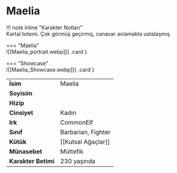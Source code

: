 # Maelia   
  
<div class="grid" markdown>  
  
!!! note inline "Karakter Notları"  
	Kartal totemi. Çok görmüş geçirmiş, canavar avlamakta ustalaşmış.  
  
<div class="grid" markdown>  
  
=== "Maelia"  
	![[Maelia_portrait.webp]]{ .card }  
  
=== "Showcase"  
	![[Maelia_Showcase.webp]]{ .card }  
  
  
  
<table><tr><td><b>İsim</b></td><td>Maelia</td></tr>  
<tr><td><b>Soyisim</b></td><td></td></tr>  
<tr><td><b>Hizip</b></td><td></td></tr>  
<tr><td><b>Cinsiyet</b></td><td>Kadın</td></tr>  
<tr><td><b>Irk</b></td><td>CommonElf</td></tr>  
<tr><td><b>Sınıf</b></td><td>Barbarian, Fighter</td></tr>  
<tr><td><b>Kütük</b></td><td>[[Kutsal Ağaçlar]]</td></tr>  
<tr><td><b>Münasebet</b></td><td>Müttefik</td></tr>  
<tr><td><b>Karakter Betimi</b></td><td>230 yaşında</td></tr>  
</table></div></div>